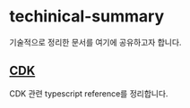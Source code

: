 # techinical-summary

기술적으로 정리한 문서를 여기에 공유하고자 합니다. 

## [CDK](https://github.com/kyopark2014/techinical-summary/blob/main/cdk-reference.md) 

CDK 관련 typescript reference를 정리합니다. 

